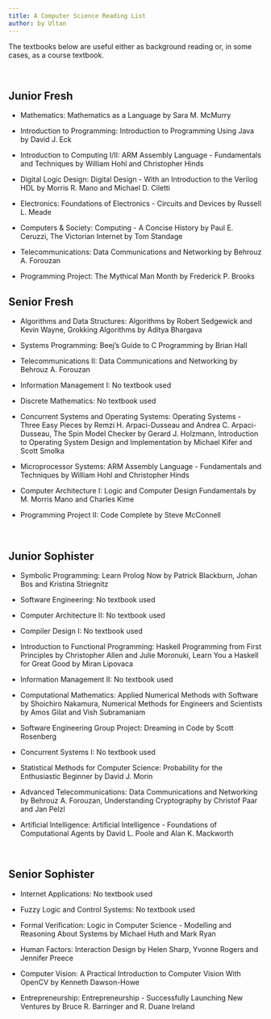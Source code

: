 ```yaml
---
title: A Computer Science Reading List
author: by Ultan
---
```


The textbooks below are useful either as background reading or, in some cases,
as a course textbook.

 

Junior Fresh
------------

-   Mathematics: Mathematics as a Language by Sara M. McMurry

-   Introduction to Programming: Introduction to Programming Using Java by David
    J. Eck

-   Introduction to Computing I/II: ARM Assembly Language - Fundamentals and
    Techniques by William Hohl and Christopher Hinds

-   Digital Logic Design: Digital Design - With an Introduction to the Verilog
    HDL by Morris R. Mano and Michael D. Ciletti

-   Electronics: Foundations of Electronics - Circuits and Devices by Russell L.
    Meade

-   Computers & Society: Computing - A Concise History by Paul E. Ceruzzi, The
    Victorian Internet by Tom Standage

-   Telecommunications: Data Communications and Networking by Behrouz A.
    Forouzan

-   Programming Project: The Mythical Man Month by Frederick P. Brooks

Senior Fresh
------------

-   Algorithms and Data Structures: Algorithms by Robert Sedgewick and Kevin
    Wayne, Grokking Algorithms by Aditya Bhargava

-   Systems Programming: Beej’s Guide to C Programming by Brian Hall

-   Telecommunications II: Data Communications and Networking by Behrouz A.
    Forouzan

-   Information Management I: No textbook used

-   Discrete Mathematics: No textbook used

-   Concurrent Systems and Operating Systems: Operating Systems - Three Easy
    Pieces by Remzi H. Arpaci-Dusseau and Andrea C. Arpaci-Dusseau, The Spin
    Model Checker by Gerard J. Holzmann, Introduction to Operating System Design
    and Implementation by Michael Kifer and Scott Smolka

-   Microprocessor Systems: ARM Assembly Language - Fundamentals and Techniques
    by William Hohl and Christopher Hinds

-   Computer Architecture I: Logic and Computer Design Fundamentals by M. Morris
    Mano and Charles Kime

-   Programming Project II: Code Complete by Steve McConnell

 

Junior Sophister
----------------

-   Symbolic Programming: Learn Prolog Now by Patrick Blackburn, Johan Bos and
    Kristina Striegnitz

-   Software Engineering: No textbook used

-   Computer Architecture II: No textbook used

-   Compiler Design I: No textbook used

-   Introduction to Functional Programming: Haskell Programming from First
    Principles by Christopher Allen and Julie Moronuki, Learn You a Haskell for
    Great Good by Miran Lipovaca

-   Information Management II: No textbook used

-   Computational Mathematics: Applied Numerical Methods with Software by
    Shoichiro Nakamura, Numerical Methods for Engineers and Scientists by Amos
    Gilat and Vish Subramaniam

-   Software Engineering Group Project: Dreaming in Code by Scott Rosenberg

-   Concurrent Systems I: No textbook used

-   Statistical Methods for Computer Science: Probability for the Enthusiastic
    Beginner by David J. Morin

-   Advanced Telecommunications: Data Communications and Networking by Behrouz
    A. Forouzan, Understanding Cryptography by Christof Paar and Jan Pelzl

-   Artificial Intelligence: Artificial Intelligence - Foundations of
    Computational Agents by David L. Poole and Alan K. Mackworth

 

Senior Sophister
----------------

-   Internet Applications: No textbook used

-   Fuzzy Logic and Control Systems: No textbook used

-   Formal Verification: Logic in Computer Science - Modelling and Reasoning
    About Systems by Michael Huth and Mark Ryan

-   Human Factors: Interaction Design by Helen Sharp, Yvonne Rogers and Jennifer
    Preece

-   Computer Vision: A Practical Introduction to Computer Vision With OpenCV by
    Kenneth Dawson-Howe

-   Entrepreneurship: Entrepreneurship - Successfully Launching New Ventures by
    Bruce R. Barringer and R. Duane Ireland

 

 

 
